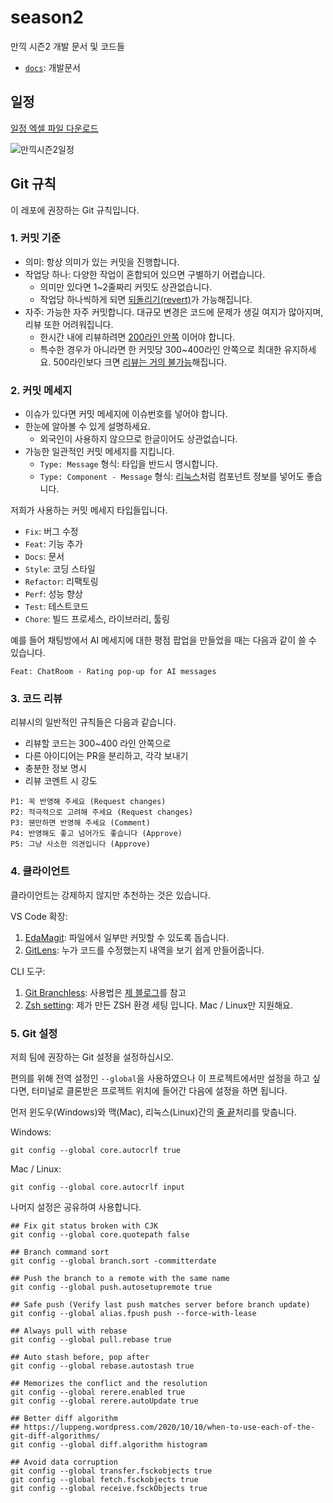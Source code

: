 # season2
만끽 시즌2 개발 문서 및 코드들

- [`docs`](/docs): 개발문서

## 일정
[일정 엑셀 파일 다운로드](https://github.com/Mankik/season2/raw/main//docs/report/__official__/2023-10-10_schedule.xlsx)

![만끽시즌2일정](https://github.com/Mankik/season2/assets/113019161/f6f7a108-7c20-4a62-bb50-74dccd8e8c89)

## Git 규칙
이 레포에 권장하는 Git 규칙입니다.

### 1. 커밋 기준
- 의미: 항상 의미가 있는 커밋을 진행합니다.
- 작업당 하나: 다양한 작업이 혼합되어 있으면 구별하기 어렵습니다.
  - 의미만 있다면 1~2줄짜리 커밋도 상관없습니다.
  - 작업당 하나씩하게 되면 [되돌리기(revert)](https://git-scm.com/docs/git-revert)가 가능해집니다.
- 자주: 가능한 자주 커밋합니다. 대규모 변경은 코드에 문제가 생길 여지가 많아지며, 리뷰 또한 어려워집니다.
  - 한시간 내에 리뷰하려면 [200라인 안쪽](https://smallbusinessprogramming.com/optimal-pull-request-size/) 이어야 합니다.
  - 특수한 경우가 아니라면 한 커밋당 300~400라인 안쪽으로 최대한 유지하세요. 500라인보다 크면 [리뷰는 거의 불가능](https://smartbear.com/learn/code-review/best-practices-for-peer-code-review/)해집니다.

### 2. 커밋 메세지
- 이슈가 있다면 커밋 메세지에 이슈번호를 넣어야 합니다.
- 한눈에 알아볼 수 있게 설명하세요.
  - 외국인이 사용하지 않으므로 한글이어도 상관없습니다.
- 가능한 일관적인 커밋 메세지를 지킵니다.
  - `Type: Message` 형식: 타입을 반드시 명시합니다.
  - `Type: Component - Message` 형식: [리눅스](https://github.com/torvalds/linux)처럼 컴포넌트 정보를 넣어도 좋습니다.

저희가 사용하는 커밋 메세지 타입들입니다.
- `Fix`: 버그 수정
- `Feat`: 기능 추가
- `Docs`: 문서
- `Style`: 코딩 스타일
- `Refactor`: 리팩토링
- `Perf`: 성능 향상
- `Test`: 테스트코드
- `Chore`: 빌드 프로세스, 라이브러리, 툴링

예를 들어 채팅방에서 AI 메세지에 대한 평점 팝업을 만들었을 때는 다음과 같이 쓸 수 있습니다.
```
Feat: ChatRoom - Rating pop-up for AI messages
```

### 3. 코드 리뷰
리뷰시의 일반적인 규칙들은 다음과 같습니다.

- 리뷰할 코드는 300~400 라인 안쪽으로
- 다른 아이디어는 PR을 분리하고, 각각 보내기
- 충분한 정보 명시
- 리뷰 코멘트 시 강도

```
P1: 꼭 반영해 주세요 (Request changes)
P2: 적극적으로 고려해 주세요 (Request changes)
P3: 웬만하면 반영해 주세요 (Comment)
P4: 반영해도 좋고 넘어가도 좋습니다 (Approve)
P5: 그냥 사소한 의견입니다 (Approve)
```

### 4. 클라이언트

클라이언트는 강제하지 않지만 추천하는 것은 있습니다.

VS Code 확장:
1. [EdaMagit](https://marketplace.visualstudio.com/items?itemName=kahole.magit): 파일에서 일부만 커밋할 수 있도록 돕습니다.
2. [GitLens](https://marketplace.visualstudio.com/items?itemName=eamodio.gitlens): 누가 코드를 수정했는지 내역을 보기 쉽게 만들어줍니다.

CLI 도구:
1. [Git Branchless](https://github.com/arxanas/git-branchless): 사용법은 [제 블로그](https://black7375.tistory.com/92#%ED%88%AC%EA%B8%B0%EC%A0%81-%EC%BB%A4%EB%B0%8B%EA%B3%BC-%EC%84%A0%ED%98%95%EC%A0%81-%EA%B8%B0%EB%A1%9D)를 참고
2. [Zsh setting](https://github.com/black7375/BlaCk-Void-Zsh): 제가 만든 ZSH 환경 세팅 입니다. Mac / Linux만 지원해요.

### 5. Git 설정
저희 팀에 권장하는 Git 설정을 설정하십시오.

편의를 위해 전역 설정인 `--global`을 사용하였으나 이 프로젝트에서만 설정을 하고 싶다면,
터미널로 클론받은 프로젝트 위치에 들어간 다음에 설정을 하면 됩니다.

먼저 윈도우(Windows)와 맥(Mac), 리눅스(Linux)간의 [줄 끝](https://docs.github.com/ko/get-started/getting-started-with-git/configuring-git-to-handle-line-endings)처리를 맞춥니다.

Windows:
```shell
git config --global core.autocrlf true
```

Mac / Linux:
```shell
git config --global core.autocrlf input
```

나머지 설정은 공유하여 사용합니다.
```shell
## Fix git status broken with CJK
git config --global core.quotepath false

## Branch command sort
git config --global branch.sort -committerdate

## Push the branch to a remote with the same name
git config --global push.autosetupremote true

## Safe push (Verify last push matches server before branch update)
git config --global alias.fpush push --force-with-lease

## Always pull with rebase
git config --global pull.rebase true

## Auto stash before, pop after
git config --global rebase.autostash true

## Memorizes the conflict and the resolution
git config --global rerere.enabled true
git config --global rerere.autoUpdate true

## Better diff algorithm
## https://luppeng.wordpress.com/2020/10/10/when-to-use-each-of-the-git-diff-algorithms/
git config --global diff.algorithm histogram

## Avoid data corruption
git config --global transfer.fsckobjects true
git config --global fetch.fsckobjects true
git config --global receive.fsckObjects true
```

